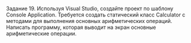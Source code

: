 Задание 19. Используя Visual Studio, создайте проект по шаблону Console Application.
Требуется создать статический класс Calculator с методами для выполнения основных арифметических операций.
Написать программу, которая выводит на экран основные арифметические операции.

